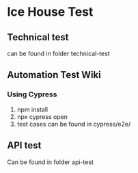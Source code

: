 # Ice House Test

## Technical test
can be found in folder technical-test

## Automation Test Wiki
### Using Cypress
1. npm install
2. npx cypress open
3. test cases can be found in cypress/e2e/

## API test
Can be found in folder api-test
